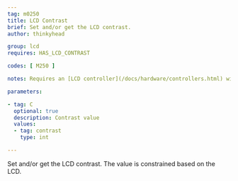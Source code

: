 ```yaml
---
tag: m0250
title: LCD Contrast
brief: Set and/or get the LCD contrast.
author: thinkyhead

group: lcd
requires: HAS_LCD_CONTRAST

codes: [ M250 ]

notes: Requires an [LCD controller](/docs/hardware/controllers.html) with software-controlled contrast.

parameters:

- tag: C
  optional: true
  description: Contrast value
  values:
  - tag: contrast
    type: int

---
```


Set and/or get the LCD contrast. The value is constrained based on the LCD.
